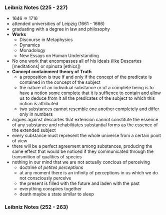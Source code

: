 ### Leibniz Notes (225 - 227)
- 1646 => 1716
- attended universities of Leipzig (1661 - 1666)
- graduating with a degree in law and philosophy
- __Works__
  - Discourse in Metaphysics
  - Dynamics
  - Monadology
  - New Essays on Human Understanding
- No one work that encompasses all of his ideals (like Descartes [meditations] or spinoza [ethics])
- __Concept containment theory of Truth__
  - a proposition is true if and only if the concept of the predicate is contained in the concept of the subject
  - the nature of an individual substance or of a complete being is to have a notion some complete that it is suffience to contain and allow us to deduce from it all the predicates of the subject to which this notion is attributed
  - two substances cannot resemble one another completely and differ only in numbers
- argues against descartes that extension cannot constitute the essence of any substance and rehabilitates substantial forms as the essence of the extended subject
- every substance must represent the whole universe from a certain point of view
- there will be a perfect agreement among substances, producing the same effect that would be noticed if they communicated through the transmition of qualities of species
- nothing in our mind that we are not actually concious of perceiving
  - doctrine of _petites perceptions_
  - at any moment there is an infinity of perceptions in us which we do not consciously perceive
  - the present is filled with the future and laden with the past
  - everything conspires together
  - death maybe a state similar to sleep


### Leibniz Notes (252 - 263)
